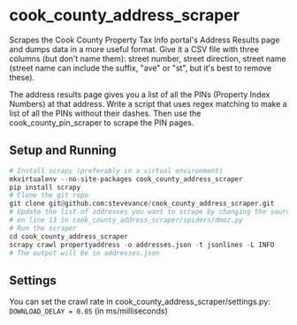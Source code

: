 cook_county_address_scraper
=======================

Scrapes the Cook County Property Tax Info portal's Address Results page and dumps data in a more useful format. Give it a CSV file with three columns (but don't name them): street number, street direction, street name (street name can include the suffix, "ave" or "st", but it's best to remove these). 

The address results page gives you a list of all the PINs (Property Index Numbers) at that address. 
Write a script that uses regex matching to make a list of all the PINs without their dashes. Then use the cook_county_pin_scraper to scrape the PIN pages. 

Setup and Running
-----------------

```python
# Install scrapy (preferably in a virtual environment)
mkvirtualenv --no-site-packages cook_county_address_scraper
pip install scrapy
# Clone the git repo
git clone git@github.com:stevevance/cook_county_address_scraper.git
# Update the list of addresses you want to scrape by changing the source file 
# on line 13 in cook_county_address_scraper/spiders/dmoz.py
# Run the scraper
cd cook_county_address_scraper
scrapy crawl propertyaddress -o addresses.json -t jsonlines -L INFO
# The output will be in addresses.json
```

Settings
----
You can set the crawl rate in cook_county_address_scraper/settings.py: ````DOWNLOAD_DELAY = 0.05```` (in ms/milliseconds)
